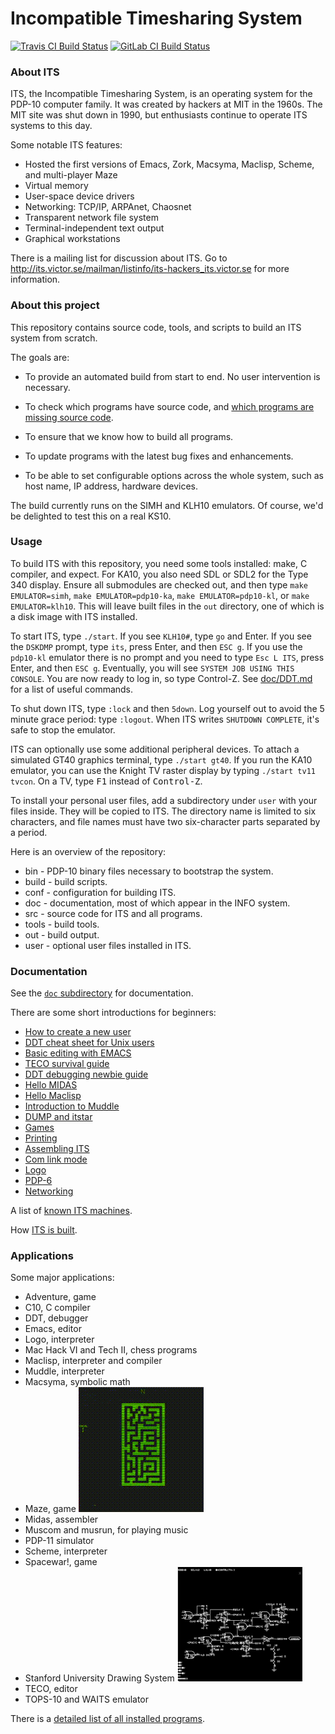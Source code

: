 # Incompatible Timesharing System

[![Travis CI Build Status](https://travis-ci.org/PDP-10/its.svg?branch=master)](https://travis-ci.org/PDP-10/its)
[![GitLab CI Build Status](https://gitlab.com/PDP-10/its/badges/master/pipeline.svg)](https://gitlab.com/PDP-10/its/commits/master)

### About ITS

ITS, the Incompatible Timesharing System, is an operating system for
the PDP-10 computer family.  It was created by hackers at MIT in the
1960s.  The MIT site was shut down in 1990, but enthusiasts continue
to operate ITS systems to this day.

Some notable ITS features:

- Hosted the first versions of Emacs, Zork, Macsyma, Maclisp, Scheme, and
  multi-player Maze
- Virtual memory
- User-space device drivers
- Networking: TCP/IP, ARPAnet, Chaosnet
- Transparent network file system
- Terminal-independent text output
- Graphical workstations

There is a mailing list for discussion about ITS.  Go to
http://its.victor.se/mailman/listinfo/its-hackers_its.victor.se
for more information.

### About this project

This repository contains source code, tools, and scripts to build an
ITS system from scratch.

The goals are:

- To provide an automated build from start to end.  No user
  intervention is necessary.

- To check which programs have source code, and [which programs are missing
  source code](https://github.com/PDP-10/its/issues/61).

- To ensure that we know how to build all programs.

- To update programs with the latest bug fixes and enhancements.

- To be able to set configurable options across the whole system, such
  as host name, IP address, hardware devices.

The build currently runs on the SIMH and KLH10 emulators.  Of course,
we'd be delighted to test this on a real KS10.

### Usage

To build ITS with this repository, you need some tools installed:
make, C compiler, and expect.  For KA10, you also need SDL or SDL2 for
the Type 340 display.  Ensure all submodules are checked out, and then
type `make EMULATOR=simh`, `make EMULATOR=pdp10-ka`, `make
EMULATOR=pdp10-kl`, or `make EMULATOR=klh10`.  This will leave built
files in the `out` directory, one of which is a disk image with ITS
installed.

To start ITS, type `./start`.  If you see `KLH10#`, type `go` and
Enter.  If you see the `DSKDMP` prompt, type `its`, press Enter, and
then `ESC g`.  If you use the `pdp10-kl` emulator there is no prompt
and you need to type `Esc L ITS`, press Enter, and then `ESC g`.
Eventually, you will see `SYSTEM JOB USING THIS CONSOLE`.  You are now
ready to log in, so type Control-Z.  See [doc/DDT.md](doc/DDT.md) for
a list of useful commands.

To shut down ITS, type `:lock` and then `5down`.  Log yourself out to
avoid the 5 minute grace period: type `:logout`.  When ITS writes
`SHUTDOWN COMPLETE`, it's safe to stop the emulator.

ITS can optionally use some additional peripheral devices.  To attach
a simulated GT40 graphics terminal, type `./start gt40`.  If you run
the KA10 emulator, you can use the Knight TV raster display by typing
`./start tv11 tvcon`.  On a TV, type <kbd>F1</kbd> instead of <kbd>Control-Z</kbd>.

To install your personal user files, add a subdirectory under `user`
with your files inside.  They will be copied to ITS.  The directory
name is limited to six characters, and file names must have two
six-character parts separated by a period.

Here is an overview of the repository:
- bin - PDP-10 binary files necessary to bootstrap the system.
- build - build scripts.
- conf - configuration for building ITS.
- doc - documentation, most of which appear in the INFO system.
- src - source code for ITS and all programs.
- tools - build tools.
- out - build output.
- user - optional user files installed in ITS.

### Documentation

See the [`doc` subdirectory](doc) for documentation.

There are some short introductions for beginners:
- [How to create a new user](doc/new-user.md)
- [DDT cheat sheet for Unix users](doc/DDT.md)
- [Basic editing with EMACS](doc/EMACS.md)
- [TECO survival guide](doc/TECO.md)
- [DDT debugging newbie guide](doc/debugging.md)
- [Hello MIDAS](doc/hello-midas.md)
- [Hello Maclisp](doc/hello-lisp.md)
- [Introduction to Muddle](doc/muddle.md)
- [DUMP and itstar](doc/DUMP-itstar.md)
- [Games](doc/games.md)
- [Printing](doc/printing.md)
- [Assembling ITS](doc/NITS.md)
- [Com link mode](doc/comlink.md)
- [Logo](doc/logo.md)
- [PDP-6](doc/pdp6.md)
- [Networking](doc/networking.md)

A list of [known ITS machines](doc/machines.md).

How [ITS is built](doc/build.md).

### Applications

Some major applications:

- Adventure, game
- C10, C compiler
- DDT, debugger
- Emacs, editor
- Logo, interpreter
- Mac Hack VI and Tech II, chess programs
- Maclisp, interpreter and compiler
- Muddle, interpreter
- Macsyma, symbolic math
- Maze, game <img src="doc/thumbs/maze.gif" />
- Midas, assembler
- Muscom and musrun, for playing music
- PDP-11 simulator
- Scheme, interpreter
- Spacewar!, game
- Stanford University Drawing System <img src="doc/thumbs/suds.png" />
- TECO, editor
- TOPS-10 and WAITS emulator

There is a [detailed list of all installed programs](doc/programs.md).
